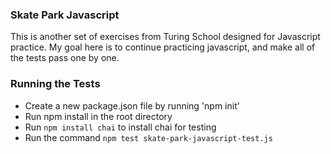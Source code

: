 ### Skate Park Javascript

This is another set of exercises from Turing School designed for Javascript practice. My goal here is to continue practicing javascript, and make all of the tests pass one by one.

### Running the Tests

- Create a new package.json file by running 'npm init'
- Run npm install in the root directory
- Run `npm install chai` to install chai for testing
- Run the command `npm test skate-park-javascript-test.js`
